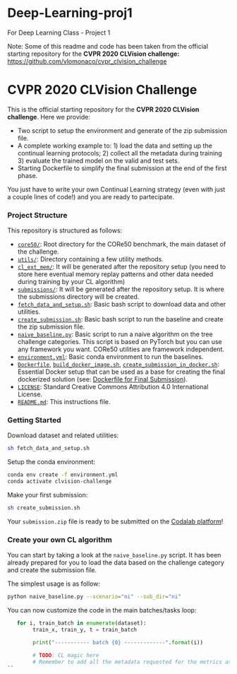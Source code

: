 # Deep-Learning-proj1
For Deep Learning Class - Project 1

Note: Some of this readme and code has been taken from the official starting repository for the **CVPR 2020 CLVision 
challenge:** https://github.com/vlomonaco/cvpr_clvision_challenge

# CVPR 2020 CLVision Challenge

This is the official starting repository for the **CVPR 2020 CLVision 
challenge**. Here we provide:

- Two script to setup the environment and generate of the zip submission file.
- A complete working example to: 1) load the data and setting up the continual
learning protocols; 2) collect all the metadata during training 3) evaluate the trained model on the valid and test sets. 
- Starting Dockerfile to simplify the final submission at the end of the first phase.

You just have to write your own Continual Learning strategy (even with just a couple lines of code!) and you
are ready to partecipate.

### Project Structure
This repository is structured as follows:

- [`core50/`](core50): Root directory for the CORe50  benchmark, the main dataset of the challenge.
- [`utils/`](core): Directory containing a few utility methods.
- [`cl_ext_mem/`](cl_ext_mem): It will be generated after the repository setup (you need to store here eventual 
memory replay patterns and other data needed during training by your CL algorithm)
- [`submissions/`](submissions): It will be generated after the repository setup. It is where the submissions directory
will be created.
- [`fetch_data_and_setup.sh`](fetch_data_and_setup.sh): Basic bash script to download data and other utilities.
- [`create_submission.sh`](create_submission.sh): Basic bash script to run the baseline and create the zip submission
file.
- [`naive_baseline.py`](naive_baseline.py): Basic script to run a naive algorithm on the tree challenge categories. 
This script is based on PyTorch but you can use any framework you want. CORe50 utilities are framework independent.
- [`environment.yml`](environment.yml): Basic conda environment to run the baselines.
- [`Dockerfile`](Dockerfile), [`build_docker_image.sh`](build_docker_image.sh), [`create_submission_in_docker.sh`](create_submission_in_docker.sh): Essential Docker setup that can be used as a base for creating the final dockerized solution (see: [Dockerfile for Final Submission](#dockerfile-for-final-submission)).
- [`LICENSE`](LICENSE): Standard Creative Commons Attribution 4.0 International License.
- [`README.md`](README.md): This instructions file.


### Getting Started

Download dataset and related utilities:
```bash
sh fetch_data_and_setup.sh
```
Setup the conda environment:
```bash
conda env create -f environment.yml
conda activate clvision-challenge
```
Make your first submission:
```bash
sh create_submission.sh
```

Your `submission.zip` file is ready to be submitted on the [Codalab platform](https://competitions.codalab.org/competitions/23317)! 

### Create your own CL algorithm

You can start by taking a look at the `naive_baseline.py` script. It has been already prepared for you to load the
data based on the challenge category and create the submission file. 

The simplest usage is as follow:
```bash
python naive_baseline.py --scenario="ni" --sub_dir="ni"
```

You can now customize the code in the main batches/tasks loop:

```python
   for i, train_batch in enumerate(dataset):
        train_x, train_y, t = train_batch

        print("----------- batch {0} -------------".format(i))

        # TODO: CL magic here
        # Remember to add all the metadata requested for the metrics as shown in the sample script.
``

